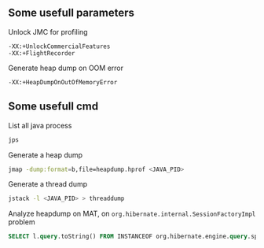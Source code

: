 Some usefull parameters
-----------------------

Unlock JMC for profiling
```
-XX:+UnlockCommercialFeatures
-XX:+FlightRecorder
```

Generate heap dump on OOM error
```
-XX:+HeapDumpOnOutOfMemoryError
```

Some usefull cmd
----------------

List all java process
```bash
jps
```

Generate a heap dump
```bash
jmap -dump:format=b,file=heapdump.hprof <JAVA_PID>
```

Generate a thread dump
```bash
jstack -l <JAVA_PID> > threaddump
```

Analyze heapdump on MAT, on `org.hibernate.internal.SessionFactoryImpl` problem 
```sql
SELECT l.query.toString() FROM INSTANCEOF org.hibernate.engine.query.spi.QueryPlanCache$HQLQueryPlanKey l 
``` 
